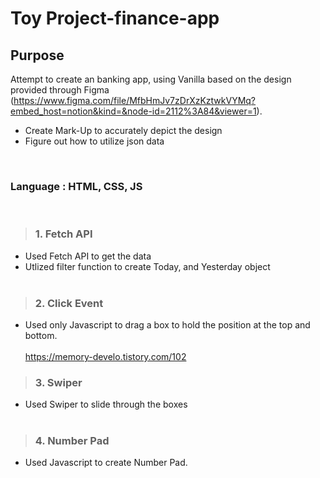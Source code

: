 # Toy Project-finance-app

## Purpose


Attempt to create an banking app, using Vanilla based on the design provided through Figma (https://www.figma.com/file/MfbHmJv7zDrXzKztwkVYMq?embed_host=notion&kind=&node-id=2112%3A84&viewer=1).


- Create Mark-Up to accurately depict the design
- Figure out how to utilize json data

<br/>

### Language : HTML, CSS, JS

<br/>

> ### 1. Fetch API

- Used Fetch API to get the data
- Utlized filter function to create Today, and Yesterday object
  <br/>
  <br/>

> ### 2. Click Event

- Used only Javascript to drag a box to hold the position at the top and bottom.
  <br/>
  <br/>
https://memory-develo.tistory.com/102

> ### 3. Swiper

- Used Swiper to slide through the boxes
  <br/>
  <br/>

> ### 4. Number Pad

- Used Javascript to create Number Pad. 
  <br/>
  <br/>
